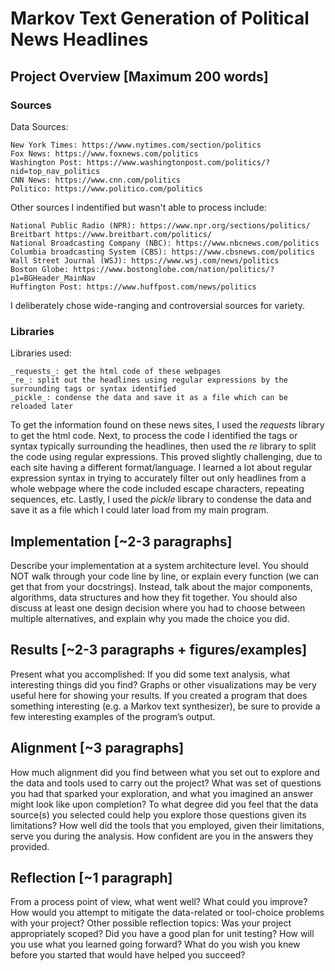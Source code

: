 # Markov Text Generation of Political News Headlines

## Project Overview [Maximum 200 words]
### Sources
Data Sources:

    New York Times: https://www.nytimes.com/section/politics
    Fox News: https://www.foxnews.com/politics
    Washington Post: https://www.washingtonpost.com/politics/?nid=top_nav_politics
    CNN News: https://www.cnn.com/politics
    Politico: https://www.politico.com/politics

Other sources I indentified but wasn't able to process include:

    National Public Radio (NPR): https://www.npr.org/sections/politics/
    Breitbart https://www.breitbart.com/politics/
    National Broadcasting Company (NBC): https://www.nbcnews.com/politics
    Columbia broadcasting System (CBS): https://www.cbsnews.com/politics
    Wall Street Journal (WSJ): https://www.wsj.com/news/politics
    Boston Globe: https://www.bostonglobe.com/nation/politics/?p1=BGHeader_MainNav
    Huffington Post: https://www.huffpost.com/news/politics

I deliberately chose wide-ranging and controversial sources for variety.

### Libraries
Libraries used:

    _requests_: get the html code of these webpages
    _re_: split out the headlines using regular expressions by the surrounding tags or syntax identified
    _pickle_: condense the data and save it as a file which can be reloaded later

To get the information found on these news sites, I used the _requests_ library to get the html code. Next, to process the code I identified the tags or syntax typically surrounding the headlines, then used the _re_ library to split the code using regular expressions. This proved slightly challenging, due to each site having a different format/language. I learned a lot about regular expression syntax in trying to accurately filter out only headlines from a whole webpage where the code included escape characters, repeating sequences, etc. Lastly, I used the _pickle_ library to condense the data and save it as a file which I could later load from my main program.


## Implementation [~2-3 paragraphs]
Describe your implementation at a system architecture level. You should NOT walk through your code line by line, or explain every function (we can get that from your docstrings). Instead, talk about the major components, algorithms, data structures and how they fit together. You should also discuss at least one design decision where you had to choose between multiple alternatives, and explain why you made the choice you did.

## Results [~2-3 paragraphs + figures/examples]
Present what you accomplished:
    If you did some text analysis, what interesting things did you find? Graphs or other visualizations may be very useful here for showing your results.
    If you created a program that does something interesting (e.g. a Markov text synthesizer), be sure to provide a few interesting examples of the program’s output.

## Alignment [~3 paragraphs]
How much alignment did you find between what you set out to explore and the data and tools used to carry out the project? What was set of questions you had that sparked your exploration, and what you imagined an answer might look like upon completion? To what degree did you feel that the data source(s) you selected could help you explore those questions given its limitations? How well did the tools that you employed, given their limitations, serve you during the analysis. How confident are you in the answers they provided.

## Reflection [~1 paragraph]
From a process point of view, what went well? What could you improve? How would you attempt to mitigate the data-related or tool-choice problems with your project? Other possible reflection topics: Was your project appropriately scoped? Did you have a good plan for unit testing? How will you use what you learned going forward? What do you wish you knew before you started that would have helped you succeed?
